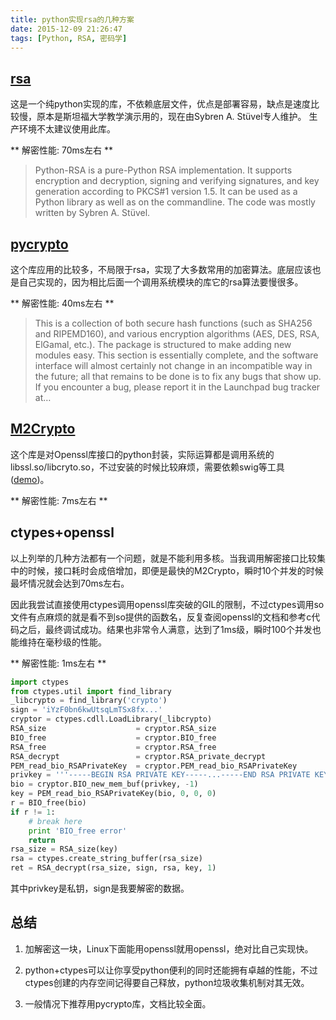 ```yaml
---
title: python实现rsa的几种方案
date: 2015-12-09 21:26:47
tags: [Python, RSA, 密码学]
---
```


## [rsa](https://pypi.python.org/pypi/rsa)

这是一个纯python实现的库，不依赖底层文件，优点是部署容易，缺点是速度比较慢，原本是斯坦福大学教学演示用的，现在由Sybren A. Stüvel专人维护。 生产环境不太建议使用此库。

<!-- more -->

** 解密性能: 70ms左右 **

> Python-RSA is a pure-Python RSA implementation. It supports encryption and decryption, signing and verifying signatures, and key generation according to PKCS#1 version 1.5. It can be used as a Python library as well as on the commandline. The code was mostly written by Sybren A. Stüvel.

## [pycrypto](https://pypi.python.org/pypi/pycrypto)

这个库应用的比较多，不局限于rsa，实现了大多数常用的加密算法。底层应该也是自己实现的，因为相比后面一个调用系统模块的库它的rsa算法要慢很多。

** 解密性能: 40ms左右 **

> This is a collection of both secure hash functions (such as SHA256 and RIPEMD160), and various encryption algorithms (AES, DES, RSA, ElGamal, etc.). The package is structured to make adding new modules easy. This section is essentially complete, and the software interface will almost certainly not change in an incompatible way in the future; all that remains to be done is to fix any bugs that show up. If you encounter a bug, please report it in the Launchpad bug tracker at…

## [M2Crypto](https://pypi.python.org/pypi/M2Crypto)

这个库是对Openssl库接口的python封装，实际运算都是调用系统的libssl.so/libcryto.so，不过安装的时候比较麻烦，需要依赖swig等工具 ([demo](https://gitlab.com/m2crypto/m2crypto_demo))。

** 解密性能: 7ms左右 **

## ctypes+openssl

以上列举的几种方法都有一个问题，就是不能利用多核。当我调用解密接口比较集中的时候，接口耗时会成倍增加，即便是最快的M2Crypto，瞬时10个并发的时候最坏情况就会达到70ms左右。

因此我尝试直接使用ctypes调用openssl库突破的GIL的限制，不过ctypes调用so文件有点麻烦的就是看不到so提供的函数名，反复查阅openssl的文档和参考c代码之后，最终调试成功。结果也非常令人满意，达到了1ms级，瞬时100个并发也能维持在毫秒级的性能。

** 解密性能: 1ms左右 **

```python
import ctypes
from ctypes.util import find_library
_libcrypto = find_library('crypto')
sign = 'iYzF0bn6kwUtsqLmTSx8fx...'
cryptor = ctypes.cdll.LoadLibrary(_libcrypto)
RSA_size                    = cryptor.RSA_size
BIO_free                    = cryptor.BIO_free
RSA_free                    = cryptor.RSA_free
RSA_decrypt                 = cryptor.RSA_private_decrypt
PEM_read_bio_RSAPrivateKey  = cryptor.PEM_read_bio_RSAPrivateKey
privkey = '''-----BEGIN RSA PRIVATE KEY-----...-----END RSA PRIVATE KEY-----'''    
bio = cryptor.BIO_new_mem_buf(privkey, -1)
key = PEM_read_bio_RSAPrivateKey(bio, 0, 0, 0)
r = BIO_free(bio)
if r != 1:
    # break here
    print 'BIO_free error'
    return
rsa_size = RSA_size(key)
rsa = ctypes.create_string_buffer(rsa_size)
ret = RSA_decrypt(rsa_size, sign, rsa, key, 1)
```

其中privkey是私钥，sign是我要解密的数据。

## 总结

1. 加解密这一块，Linux下面能用openssl就用openssl，绝对比自己实现快。

2. python+ctypes可以让你享受python便利的同时还能拥有卓越的性能，不过ctypes创建的内存空间记得要自己释放，python垃圾收集机制对其无效。

3. 一般情况下推荐用pycrypto库，文档比较全面。
